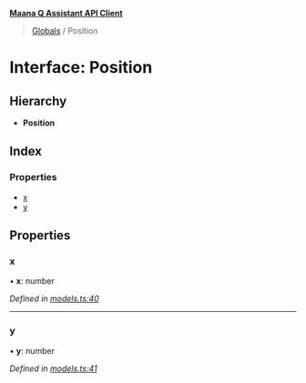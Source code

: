 **[Maana Q Assistant API Client](../README.md)**

> [Globals](../README.md) / Position

# Interface: Position

## Hierarchy

* **Position**

## Index

### Properties

* [x](position.md#x)
* [y](position.md#y)

## Properties

### x

•  **x**: number

*Defined in [models.ts:40](https://github.com/maana-io/q-assistant-client/blob/develop/src/models.ts#L40)*

___

### y

•  **y**: number

*Defined in [models.ts:41](https://github.com/maana-io/q-assistant-client/blob/develop/src/models.ts#L41)*
